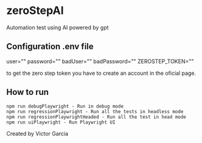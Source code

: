 # zeroStepAI
Automation test using AI powered by gpt

## Configuration .env file

user=""
password=""
badUser=""
badPassword=""
ZEROSTEP_TOKEN=""

to get the zero step token you have to create an account in the oficial page.

## How to run
    npm run debugPlaywright - Run in debug mode
    npm run regressionPlaywright - Run all the tests in headless mode
    npm run regressionPlaywrightHeaded - Run all the test in head mode
    npm run uiPlaywright - Run Playwright UI

Created by Victor Garcia